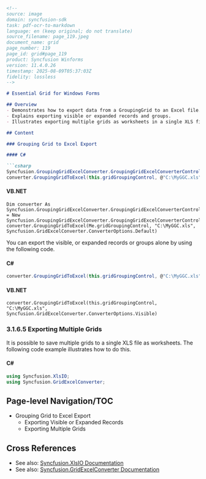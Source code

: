 ```markdown
<!--
source: image
domain: syncfusion-sdk
task: pdf-ocr-to-markdown
language: en (keep original; do not translate)
source_filename: page_119.jpeg
document_name: grid
page_number: 119
page_id: grid#page_119
product: Syncfusion Winforms
version: 11.4.0.26
timestamp: 2025-08-09T05:37:03Z
fidelity: lossless
-->

# Essential Grid for Windows Forms

## Overview
- Demonstrates how to export data from a GroupingGrid to an Excel file.
- Explains exporting visible or expanded records and groups.
- Illustrates exporting multiple grids as worksheets in a single XLS file.

## Content

### Grouping Grid to Excel Export

#### C#

```csharp
Syncfusion.GroupingGridExcelConverter.GroupingGridExcelConverterControl converter = new Syncfusion.GroupingGridExcelConverter.GroupingGridExcelConverterControl();
converter.GroupingGridToExcel(this.gridGroupingControl, @"C:\MyGGC.xls", Syncfusion.GridExcelConverter.ConverterOptions.Default);
```

#### VB.NET

```vb.net
Dim converter As Syncfusion.GroupingGridExcelConverter.GroupingGridExcelConverterControl = New Syncfusion.GroupingGridExcelConverter.GroupingGridExcelConverterControl()
converter.GroupingGridToExcel(Me.gridGroupingControl, "C:\MyGGC.xls", Syncfusion.GridExcelConverter.ConverterOptions.Default)
```

You can export the visible, or expanded records or groups alone by using the following code.

#### C#

```csharp
converter.GroupingGridToExcel(this.gridGroupingControl, @"C:\MyGGC.xls", Syncfusion.GridExcelConverter.ConverterOptions.Visible);
```

#### VB.NET

```vb.net
converter.GroupingGridToExcel(this.gridGroupingControl, "C:\MyGGC.xls", Syncfusion.GridExcelConverter.ConverterOptions.Visible)
```

### 3.1.6.5 Exporting Multiple Grids

It is possible to save multiple grids to a single XLS file as worksheets. The following code example illustrates how to do this.

#### C#

```csharp
using Syncfusion.XlsIO;
using Syncfusion.GridExcelConverter;
```

## Page-level Navigation/TOC
- Grouping Grid to Excel Export
  - Exporting Visible or Expanded Records
  - Exporting Multiple Grids

## Cross References
- See also: [Syncfusion.XlsIO Documentation](#)
- See also: [Syncfusion.GridExcelConverter Documentation](#)

<!-- tags: [Syncfusion, WinForms, GroupingGrid, Excel, Export] keywords: [GroupingGrid, Excel, export, multiple grids, Syncfusion.Windows.Forms.Grid, Visible, Expanded Records, XLSIO, GridExcelConverter] -->
```